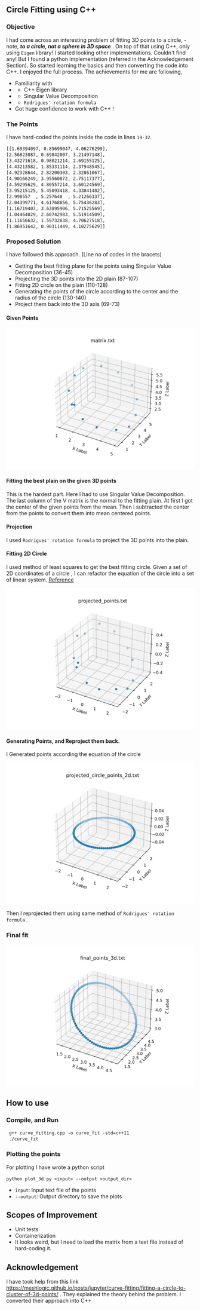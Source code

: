 
## Circle Fitting using C++


### Objective
I had come across an interesting problem of fitting 3D points to a circle, - note, ***to a circle, not a sphere in 3D space*** . On top of that using C++, only using `Eigen` library! I started looking other implementations. Couldn't find any! But I found a python implementation (referred in the Acknowledgement Section). So started learning the basics and then converting the code into C++. I enjoyed the full process. The achievements for me are following, 

- Familiarity with
- - C++ Eigen library
- - Singular Value Decomposition
- -  `Rodrigues' rotation formula` 
- Got huge confidence to work with C++ ! 

### The Points

I have hard-coded the points inside the code in lines `19-32`.

```
[[1.69394097, 0.89699047, 4.06276299],
[2.56823087, 0.69842007, 3.21497148],
[3.43271618, 0.98021214, 2.69155125],
[4.43213582, 1.85331114, 2.37948545],
[4.92328644, 2.82200303, 2.32861067],
[4.90166249, 3.95560872, 2.75117377],
[4.59295629, 4.80557214, 3.60124569],
[3.95215125, 5.45093418, 4.33841482],
[2.998557  , 5.257648  , 5.21266337],
[2.04399771, 4.61768856, 5.75436283],
[1.16719407, 3.63895906, 5.71525569],
[1.04464029, 2.60742983, 5.51914509],
[1.11656632, 1.59732638, 4.70627518],
[1.86951642, 0.90311449, 4.10275629]]
```


### Proposed Solution


I have followed this approach. (Line no of codes in the bracets)

- Getting the best fitting plane for the points using Singular Value Decomposition (36-45)
- Projecting the 3D points into the 2D plain (87-107)
- Fitting 2D circle on the plain (110-128)
- Generating the points of the circle according to the center and the radius of the circle (130-140)
- Project them back into the 3D axis (69-73)


#### Given Points
![matrix](plot_dir/matrix.png)

#### Fitting the best plain on the given 3D points

This is the hardest part. Here I had to use Singular Value Decomposition. The last column of the V matrix is the normal to the fitting plain. At first I got the center of the given points from the mean. Then I subtracted the center from the points to convert them into mean centered points.

#### Projection 

I used `Rodrigues' rotation formula` to project the 3D points into the plain. 

#### Fitting 2D Circle

I used method of least squares to get the best fitting circle. Given a set of 2D coordinates of a circle , I can refactor the equation of the circle into a set of linear system. [Reference](https://meshlogic.github.io/posts/jupyter/curve-fitting/fitting-a-circle-to-cluster-of-3d-points/)

![projection](plot_dir/projected_points.png)

#### Generating Points, and Reproject them back.
I Generated points according the equation of the circle

![projection](plot_dir/projected_circle_points_2d.png)

Then I reprojected them using same method of `Rodrigues' rotation formula` . 

### Final fit

![final points](plot_dir/final_points_3d.png)

## How to use

### Compile, and Run

```
 g++ curve_fitting.cpp -o curve_fit -std=c++11
 ./curve_fit
 ```

 ### Plotting the points

 For plotting I have wrote a python script 

 ```
 python plot_3d.py <input> --output <output_dir>
 ```

 - `input`: Input text file of the points
 - `--output`: Output directory to save the plots

 ## Scopes of Improvement

 - Unit tests
 - Containerization
 - It looks weird, but I need to load the matrix from a text file instead of hard-coding it.


## Acknowledgement

I have took help from this link https://meshlogic.github.io/posts/jupyter/curve-fitting/fitting-a-circle-to-cluster-of-3d-points/ . They explained the theory behind the problem. I converted their approach into C++